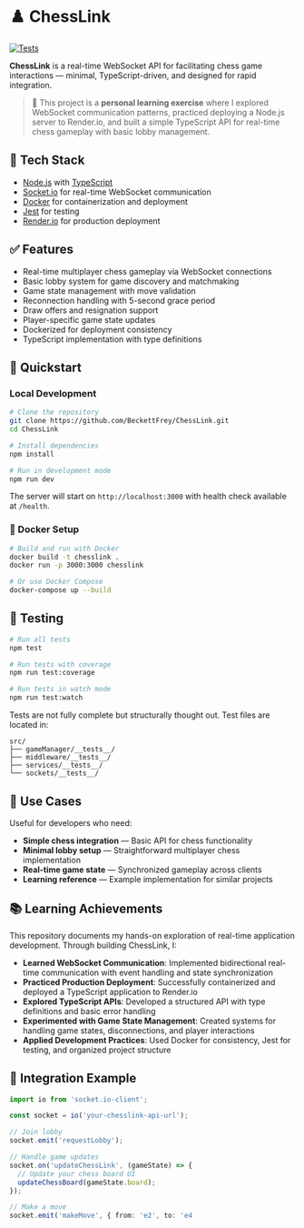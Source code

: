 # ♟️ ChessLink
[![Tests](https://img.shields.io/github/workflow/status/BeckettFrey/ChessLink/Node.js%20CI?label=tests&logo=jest)](https://github.com/BeckettFrey/ChessLink/actions)

**ChessLink** is a real-time WebSocket API for facilitating chess game interactions — minimal, TypeScript-driven, and designed for rapid integration.

> 🧠 This project is a **personal learning exercise** where I explored WebSocket communication patterns, practiced deploying a Node.js server to Render.io, and built a simple TypeScript API for real-time chess gameplay with basic lobby management.

## 🔧 Tech Stack
* [Node.js](https://nodejs.org/) with [TypeScript](https://www.typescriptlang.org/)
* [Socket.io](https://socket.io/) for real-time WebSocket communication
* [Docker](https://docs.docker.com/) for containerization and deployment
* [Jest](https://jestjs.io/) for testing
* [Render.io](https://render.com/) for production deployment

## ✅ Features
* Real-time multiplayer chess gameplay via WebSocket connections
* Basic lobby system for game discovery and matchmaking
* Game state management with move validation
* Reconnection handling with 5-second grace period
* Draw offers and resignation support
* Player-specific game state updates
* Dockerized for deployment consistency
* TypeScript implementation with type definitions

## 🚀 Quickstart

### Local Development
```bash
# Clone the repository
git clone https://github.com/BeckettFrey/ChessLink.git
cd ChessLink

# Install dependencies
npm install

# Run in development mode
npm run dev
```

The server will start on `http://localhost:3000` with health check available at `/health`.

### 🐳 Docker Setup
```bash
# Build and run with Docker
docker build -t chesslink .
docker run -p 3000:3000 chesslink

# Or use Docker Compose
docker-compose up --build
```

## 🧪 Testing
```bash
# Run all tests
npm test

# Run tests with coverage
npm run test:coverage

# Run tests in watch mode
npm run test:watch
```

Tests are not fully complete but structurally thought out. Test files are located in:
```
src/
├── gameManager/__tests__/
├── middleware/__tests__/
├── services/__tests__/
└── sockets/__tests__/
```

## 🎯 Use Cases
Useful for developers who need:
* **Simple chess integration** — Basic API for chess functionality
* **Minimal lobby setup** — Straightforward multiplayer chess implementation
* **Real-time game state** — Synchronized gameplay across clients
* **Learning reference** — Example implementation for similar projects

## 📚 Learning Achievements
This repository documents my hands-on exploration of real-time application development. Through building ChessLink, I:

* **Learned WebSocket Communication**: Implemented bidirectional real-time communication with event handling and state synchronization
* **Practiced Production Deployment**: Successfully containerized and deployed a TypeScript application to Render.io
* **Explored TypeScript APIs**: Developed a structured API with type definitions and basic error handling
* **Experimented with Game State Management**: Created systems for handling game states, disconnections, and player interactions
* **Applied Development Practices**: Used Docker for consistency, Jest for testing, and organized project structure

## 🔗 Integration Example
```typescript
import io from 'socket.io-client';

const socket = io('your-chesslink-api-url');

// Join lobby
socket.emit('requestLobby');

// Handle game updates
socket.on('updateChessLink', (gameState) => {
  // Update your chess board UI
  updateChessBoard(gameState.board);
});

// Make a move
socket.emit('makeMove', { from: 'e2', to: 'e4